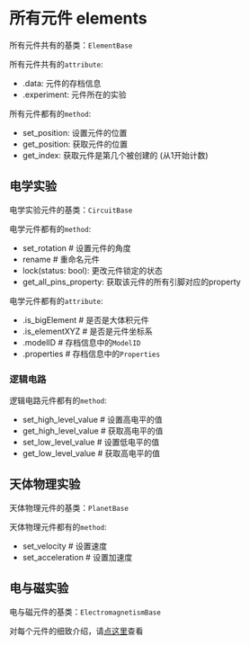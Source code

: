 # 所有元件 elements
所有元件共有的基类：`ElementBase`

所有元件共有的`attribute`:
* .data: 元件的存档信息
* .experiment: 元件所在的实验

所有元件都有的`method`:
* set_position: 设置元件的位置
* get_position: 获取元件的位置
* get_index: 获取元件是第几个被创建的 (从1开始计数)

## 电学实验
电学实验元件的基类：`CircuitBase`

电学元件都有的`method`:
* set_rotation # 设置元件的角度
* rename # 重命名元件
* lock(status: bool): 更改元件锁定的状态
* get_all_pins_property: 获取该元件的所有引脚对应的property

电学元件都有的`attribute`:
* .is_bigElement # 是否是大体积元件
* .is_elementXYZ # 是否是元件坐标系
* .modelID # 存档信息中的`ModelID`
* .properties # 存档信息中的`Properties`

### 逻辑电路

逻辑电路元件都有的`method`:
* set_high_level_value # 设置高电平的值
* get_high_level_value # 获取高电平的值
* set_low_level_value # 设置低电平的值
* get_low_level_value # 获取高电平的值

## 天体物理实验
天体物理元件的基类：`PlanetBase`

天体物理元件都有的`method`:
* set_velocity # 设置速度
* set_acceleration # 设置加速度

## 电与磁实验
电与磁元件的基类：`ElectromagnetismBase`

对每个元件的细致介绍，请[点这里](./docsgen/elements.md)查看
